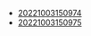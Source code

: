 - [20221003150974](/zet/20221003150974/README.md)
- [20221003150975](/zet/20221003150975/README.md)
